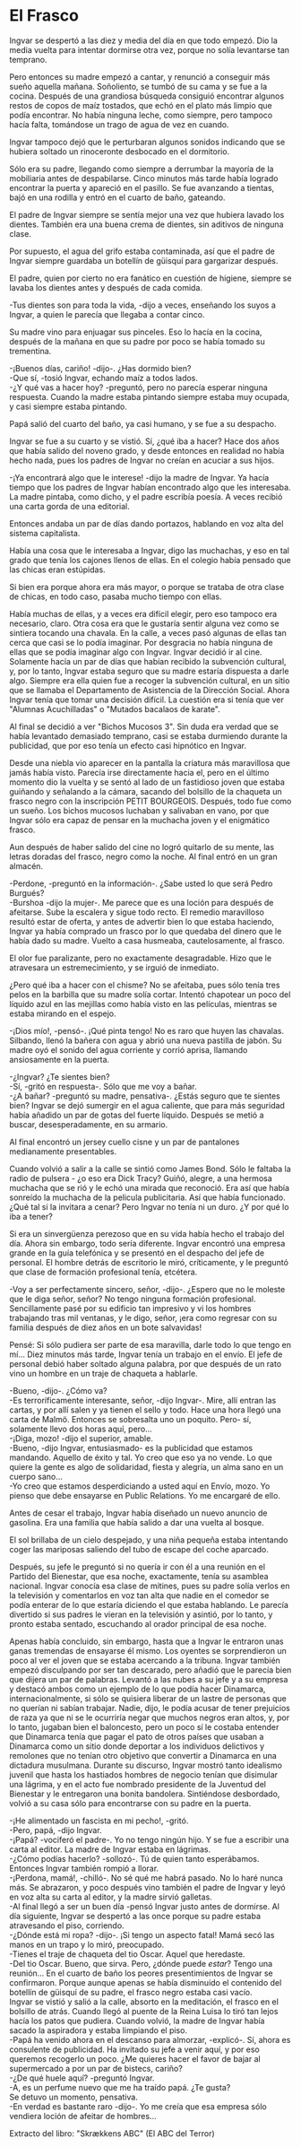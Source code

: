 # El Frasco

Ingvar se despertó a las diez y media del día en que todo empezó. Dio la media vuelta para intentar dormirse otra vez, porque no solía levantarse tan temprano.

Pero entonces su madre empezó a cantar, y renunció a conseguir más sueño aquella mañana. Soñoliento, se tumbó de su cama y se fue a la cocina. Después de una grandiosa búsqueda consiguió encontrar algunos restos de copos de maíz tostados, que echó en el plato más limpio que podía encontrar. No había ninguna leche, como siempre, pero tampoco hacía falta, tomándose un trago de agua de vez en cuando.

Ingvar tampoco dejó que le perturbaran algunos sonidos indicando que se hubiera soltado un rinoceronte desbocado en el dormitorio.

Sólo era su padre, llegando como siempre a derrumbar la mayoría de la mobiliaria antes de despabilarse. Cinco minutos más tarde había logrado encontrar la puerta y apareció en el pasillo. Se fue avanzando a tientas, bajó en una rodilla y entró en el cuarto de baño, gateando.

El padre de Ingvar siempre se sentía mejor una vez que hubiera lavado los dientes. También era una buena crema de dientes, sin aditivos de ninguna clase.

Por supuesto, el agua del grifo estaba contaminada, así que el padre de Ingvar siempre guardaba un botellín de güisquí para gargarizar después.

El padre, quien por cierto no era fanático en cuestión de higiene, siempre se lavaba los dientes antes y después de cada comida.

-Tus dientes son para toda la vida, -dijo a veces, enseñando los suyos a Ingvar, a quien le parecía que llegaba a contar cinco.

Su madre vino para enjuagar sus pinceles. Eso lo hacía en la cocina, después de la mañana en que su padre por poco se había tomado su trementina.

-¡Buenos días, cariño! -dijo-. ¿Has dormido bien?  
-Que sí, -tosió Ingvar, echando maíz a todos lados.  
-¿Y qué vas a hacer hoy? -preguntó, pero no parecía esperar ninguna respuesta. Cuando la madre estaba pintando siempre estaba muy ocupada, y casi siempre estaba pintando.

Papá salió del cuarto del baño, ya casi humano, y se fue a su despacho.

Ingvar se fue a su cuarto y se vistió. Sí, ¿qué iba a hacer? Hace dos años que había salido del noveno grado, y desde entonces en realidad no había hecho nada, pues los padres de Ingvar no creían en acuciar a sus hijos.

-¡Ya encontrará algo que le interese! -dijo la madre de Ingvar. Ya hacía tiempo que los padres de Ingvar habían encontrado algo que les interesaba. La madre pintaba, como dicho, y el padre escribía poesía. A veces recibió una carta gorda de una editorial. 

Entonces andaba un par de días dando portazos, hablando en voz alta del sistema capitalista.

Había una cosa que le interesaba a Ingvar, digo las muchachas, y eso en tal grado que tenía los cajones llenos de ellas. En el colegio había pensado que las chicas eran estúpidas.

Si bien era porque ahora era más mayor, o porque se trataba de otra clase de chicas, en todo caso, pasaba mucho tiempo con ellas.

Había muchas de ellas, y a veces era difícil elegir, pero eso tampoco era necesario, claro. Otra cosa era que le gustaría sentir alguna vez como se sintiera tocando una chavala. En la calle, a veces pasó algunas de ellas tan cerca que casi se lo podía imaginar. Por desgracia no había ninguna de ellas que se podía imaginar algo con Ingvar. Ingvar decidió ir al cine. Solamente hacía un par de días que habían recibido la subvención cultural, y, por lo tanto, Ingvar estaba seguro que su madre estaría dispuesta a darle algo. Siempre era ella quien fue a recoger la subvención cultural, en un sitio que se llamaba el Departamento de
Asistencia de la Dirección Social. Ahora Ingvar tenía que tomar una decisión difícil. La cuestión era si tenía que ver "Alumnas
Acuchilladas" o "Mutados bacalaos de karate".

Al final se decidió a ver "Bichos Mucosos 3". Sin duda era verdad que se había levantado demasiado temprano, casi se estaba durmiendo durante la publicidad, que por eso tenía un efecto casi hipnótico en Ingvar.

Desde una niebla vio aparecer en la pantalla la criatura más maravillosa que jamás había visto. Parecía irse directamente hacia el, pero en el último momento dio la vuelta y se sentó al lado de un fastidioso joven que estaba guiñando y señalando a la cámara, sacando del bolsillo de la chaqueta un frasco negro con la inscripción PETIT BOURGEOIS. Después, todo fue como un sueño. Los bichos mucosos luchaban y salivaban en vano, por que Ingvar sólo era capaz de pensar en la muchacha joven y el enigmático frasco.

Aun después de haber salido del cine no logró quitarlo de su mente, las letras doradas del frasco, negro como la noche. Al final entró en un gran almacén.

-Perdone, -preguntó en la información-. ¿Sabe usted lo que será Pedro Burgués?  
-Burshoa -dijo la mujer-. Me parece que es una loción para después de afeitarse. Sube la escalera y sigue todo recto. El remedio maravilloso resultó estar de oferta, y antes de advertir bien lo que estaba haciendo, Ingvar ya había comprado un frasco por lo que quedaba del dinero que le había dado su madre. Vuelto a casa husmeaba, cautelosamente, al frasco.

El olor fue paralizante, pero no exactamente desagradable. Hizo que le atravesara un estremecimiento, y se irguió de inmediato.

¿Pero qué iba a hacer con el chisme? No se afeitaba, pues sólo tenía tres pelos en la barbilla que su madre solía cortar. Intentó chapotear un poco del líquido azul en las mejillas como había visto en las películas, mientras se estaba mirando en el espejo.

-¡Dios mío!, -pensó-. ¡Qué pinta tengo! No es raro que huyen las chavalas. Silbando, llenó la bañera con agua y abrió una nueva pastilla de jabón. Su madre oyó el sonido del agua corriente y corrió aprisa, llamando ansiosamente en la puerta.

-¿Ingvar? ¿Te sientes bien?  
-Sí, -gritó en respuesta-. Sólo que me voy a bañar.  
-¿A bañar? -preguntó su madre, pensativa-. ¿Estás seguro que te sientes bien? Ingvar se dejó sumergir en el agua caliente, que para más seguridad había añadido un par de gotas del fuerte líquido. Después se metió a buscar, desesperadamente, en su armario.

Al final encontró un jersey cuello cisne y un par de pantalones medianamente presentables.

Cuando volvió a salir a la calle se sintió como James Bond. Sólo le faltaba la radio de pulsera - ¿o eso era Dick Tracy? Guiñó, alegre, a una hermosa muchacha que se rió y le echó una mirada que reconoció. Era así que había sonreído la muchacha de la pelicula publicitaria. Así que había funcionado. ¿Qué tal si la invitara a cenar? Pero Ingvar no tenía ni un duro. ¿Y por qué lo iba a tener?

Si era un sinvergüenza perezoso que en su vida había hecho el trabajo del día. Ahora sin embargo, todo sería diferente. Ingvar encontró una empresa grande en la guía telefónica y se presentó en el despacho del jefe de personal. El hombre detrás de escritorio le miró, críticamente, y le preguntó que clase de formación profesional tenía, etcétera.

-Voy a ser perfectamente sincero, señor, -dijo-. ¿Espero que no le moleste que le diga señor, señor? No tengo ninguna formación
profesional. Sencillamente pasé por su edificio tan impresivo y vi los hombres trabajando tras mil ventanas, y le digo, señor, ¡era como regresar con su familia después de diez años en un bote salvavidas!

Pensé: Si sólo pudiera ser parte de esa maravilla, darle todo lo que tengo en mí... Diez minutos más tarde, Ingvar tenía un trabajo en el envío. El jefe de personal debió haber soltado alguna palabra, por que después de un rato vino un hombre en un traje de chaqueta a hablarle.

-Bueno, -dijo-. ¿Cómo va?   
-Es terroríficamente interesante, señor, -dijo Ingvar-. Mire, allí entran las cartas, y por allí salen y ya tienen el sello y todo. Hace una hora llegó una carta de Malmö. Entonces se sobresalta uno un poquito. Pero- sí, solamente llevo dos horas aquí, pero...  
-¡Diga, mozo! -dijo el superior, amable.  
-Bueno, -dijo Ingvar, entusiasmado- es la publicidad que estamos mandando. Aquello de éxito y tal. Yo creo que eso ya no vende. Lo que quiere la gente es algo de solidaridad, fiesta y alegría, un alma sano en un cuerpo sano...  
-Yo creo que estamos desperdiciando a usted aquí en Envío, mozo. Yo pienso que debe ensayarse en Public Relations. Yo me encargaré de ello.

Antes de cesar el trabajo, Ingvar había diseñado un nuevo anuncio de gasolina. Era una familia que había salido a dar una vuelta al bosque.

El sol brillaba de un cielo despejado, y una niña pequeña estaba intentando coger las mariposas saliendo del tubo de escape del coche aparcado.

Después, su jefe le preguntó si no quería ir con él a una reunión en el Partido del Bienestar, que esa noche, exactamente, tenía su asamblea nacional. Ingvar conocía esa clase de mitines, pues su padre solía verlos en la televisión y comentarlos en voz tan alta que nadie en el comedor se podía enterar de lo que estaría diciendo el que estaba hablando. Le parecía divertido si sus padres le vieran en la televisión y asintió, por lo tanto, y pronto estaba sentado, escuchando al orador principal de esa noche.

Apenas había concluido, sin embargo, hasta que a Ingvar le entraron unas ganas tremendas de ensayarse él mismo. Los oyentes se sorprendieron un poco al ver el joven que se estaba acercando a la tribuna. Ingvar también empezó disculpando por ser tan
descarado, pero añadió que le parecía bien que dijera un par de palabras. Levantó a las nubes a su jefe y a su empresa y destacó ambos como un ejemplo de lo que podía hacer Dinamarca, internacionalmente, si sólo se quisiera liberar de un lastre de personas que no querían ni sabían trabajar. Nadie, dijo, le podía acusar de tener prejuicios de raza ya que ni se le ocurriría negar que muchos negros eran altos, y, por lo tanto, jugaban bien el baloncesto, pero un poco sí le costaba entender que Dinamarca tenía que pagar el pato de otros países que usaban a Dinamarca como un sitio donde deportar a los individuos delictivos y remolones que no tenían otro objetivo que convertir a Dinamarca en una dictadura musulmana. Durante su discurso, Ingvar mostró tanto idealismo juvenil que hasta los hastiados hombres de negocio tenían que disimular una lágrima, y en el acto fue nombrado presidente de la Juventud del Bienestar y le entregaron una bonita bandolera. Sintiéndose desbordado, volvió a su casa sólo para encontrarse con su padre en la puerta.

-¡He alimentado un fascista en mi pecho!, -gritó.  
-Pero, papá, -dijo Ingvar.  
-¡Papá? -vociferó el padre-. Yo no tengo ningún hijo. Y se fue a escribir una carta al editor. La madre de Ingvar estaba en lágrimas.  
-¿Cómo podías hacerlo? -sollozó-. Tú de quien tanto esperábamos.  
Entonces Ingvar también rompió a llorar.  
-¡Perdona, mamá!, -chilló-. No sé qué me habrá pasado. No lo haré nunca más. Se abrazaron, y poco después vino también el padre de Ingvar y leyó en voz alta su carta al editor, y la madre sirvió galletas.  
-Al final llegó a ser un buen día -pensó Ingvar justo antes de dormirse. Al día siguiente, Ingvar se despertó a las once porque su
padre estaba atravesando el piso, corriendo.  
-¿Dónde está mi ropa? -dijo-. ¡Si tengo un aspecto fatal! Mamá secó las manos en un trapo y lo miró, preocupado.  
-Tienes el traje de chaqueta del tio Oscar. Aquel que heredaste.  
-Del tio Oscar. Bueno, que sirva. Pero, ¿dónde puede *estar*? Tengo una reunión... En el cuarto de baño los peores presentimientos de Ingvar se confirmaron. Porque aunque apenas se había disminuido el contenido del botellín de güisquí de su padre, el frasco negro estaba casi vacío.  
Ingvar se vistió y salió a la calle, absorto en la meditación, el frasco en el bolsillo de atrás. Cuando llegó al puente de la Reina Luisa lo tiró tan lejos hacía los patos que pudiera. Cuando volvió, la madre de Ingvar había sacado la aspiradora y estaba limpiando el piso.  
-Papá ha venido ahora en el descanso para almorzar, -explicó-. Sí, ahora es consulente de publicidad. Ha invitado su jefe a venir aquí, y por eso queremos recogerlo un poco. ¿Me quieres hacer el favor de bajar al supermercado a por un par de bistecs, cariño?  
-¿De qué huele aquí? -preguntó Ingvar.  
-A, es un perfume nuevo que me ha traído papá. ¿Te gusta?  
Se detuvo un momento, pensativa.  
-En verdad es bastante raro -dijo-. Yo me creía que esa empresa sólo vendiera loción de afeitar de hombres...  

Extracto del libro: "Skrækkens ABC" (El ABC del Terror)